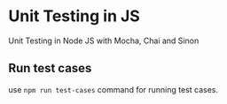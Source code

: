 # Unit Testing in JS
Unit Testing in Node JS with Mocha, Chai and Sinon

## Run test cases
use `npm run test-cases` command for running test cases.

